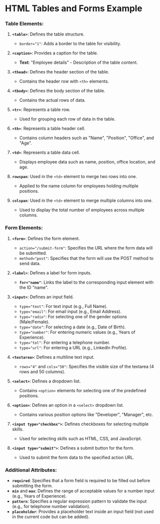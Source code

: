 # HTML Tables and Forms Example


### Table Elements:
1. **`<table>`**: Defines the table structure.
   - `border="1"`: Adds a border to the table for visibility.

2. **`<caption>`**: Provides a caption for the table.
   - **Text**: "Employee details" - Description of the table content.

3. **`<thead>`**: Defines the header section of the table.
   - Contains the header row with `<th>` elements.

4. **`<tbody>`**: Defines the body section of the table.
   - Contains the actual rows of data.

5. **`<tr>`**: Represents a table row.
   - Used for grouping each row of data in the table.

6. **`<th>`**: Represents a table header cell.
   - Contains column headers such as "Name", "Position", "Office", and "Age".

7. **`<td>`**: Represents a table data cell.
   - Displays employee data such as name, position, office location, and age.

8. **`rowspan`**: Used in the `<td>` element to merge two rows into one.
   - Applied to the name column for employees holding multiple positions.

9. **`colspan`**: Used in the `<td>` element to merge multiple columns into one.
   - Used to display the total number of employees across multiple columns.

### Form Elements:
1. **`<form>`**: Defines the form element.
   - `action="/submit-form"`: Specifies the URL where the form data will be submitted.
   - `method="post"`: Specifies that the form will use the POST method to send data.

2. **`<label>`**: Defines a label for form inputs.
   - **`for="name"`**: Links the label to the corresponding input element with the ID "name".

3. **`<input>`**: Defines an input field.
   - `type="text"`: For text input (e.g., Full Name).
   - `type="email"`: For email input (e.g., Email Address).
   - `type="radio"`: For selecting one of the gender options (Male/Female).
   - `type="date"`: For selecting a date (e.g., Date of Birth).
   - `type="number"`: For entering numeric values (e.g., Years of Experience).
   - `type="tel"`: For entering a telephone number.
   - `type="url"`: For entering a URL (e.g., LinkedIn Profile).

4. **`<textarea>`**: Defines a multiline text input.
   - `rows="4"` and `cols="50"`: Specifies the visible size of the textarea (4 rows and 50 columns).

5. **`<select>`**: Defines a dropdown list.
   - Contains `<option>` elements for selecting one of the predefined positions.

6. **`<option>`**: Defines an option in a `<select>` dropdown list.
   - Contains various position options like "Developer", "Manager", etc.

7. **`<input type="checkbox">`**: Defines checkboxes for selecting multiple skills.
   - Used for selecting skills such as HTML, CSS, and JavaScript.

8. **`<input type="submit">`**: Defines a submit button for the form.
   - Used to submit the form data to the specified action URL.

### Additional Attributes:
- **`required`**: Specifies that a form field is required to be filled out before submitting the form.
- **`min`** and **`max`**: Defines the range of acceptable values for a number input (e.g., Years of Experience).
- **`pattern`**: Specifies a regular expression pattern to validate the input (e.g., for telephone number validation).
- **`placeholder`**: Provides a placeholder text inside an input field (not used in the current code but can be added).



